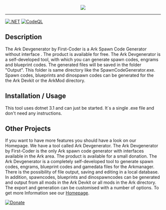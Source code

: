 <p align="center">
  <img src="https://github.com/First-Coder/SpawnCodeGenerator/assets/13957661/3d2fc4cb-9a14-4e7e-912e-274935c456c3">
</p>

---

[![.NET](https://github.com/First-Coder/SpawnCodeGenerator/actions/workflows/dotnet.yml/badge.svg)](https://github.com/First-Coder/SpawnCodeGenerator/actions/workflows/dotnet.yml) [![CodeQL](https://github.com/First-Coder/SpawnCodeGenerator/actions/workflows/codeql-analysis.yml/badge.svg)](https://github.com/First-Coder/SpawnCodeGenerator/actions/workflows/codeql-analysis.yml)

## Description

The Ark Devgenerator by First-Coder is a Ark Spawn Code Generator without interface . The product is available for free. The Ark Devgenerator is a self-developed tool, with which you can generate spawn codes, engrams and blueprint codes. The generated files will be saved in the folder "Output". This folder is same directory like the SpawnCodeGenerator.exe. Spawn codes, blueprints and dinospawn codes can be generated for the the Ark Devkit or the ArkMod directory.

## Installation / Usage

This tool uses dotnet 3.1 and can just be started. It´s a single .exe file and don't need any instructions.

## Other Projects

If you want to have more features you should have a look on our Homepage. We have a tool called Ark Devgenerator. The Ark Devgenerator by First-Coder is the only Ark spawn code generator with interfaces available in the Ark area. The product is available for a small donation. The Ark Devgenerator is a completely self-developed tool to generate spawn codes, engrams, blueprint codes and gamedata files for the Arkmanager. There is the possibility of file output, saving and editing in a local database. In addition, spawncodes, blueprints and dinospawncodes can be generated and output from all mods in the Ark Devkit or all mods in the Ark directory. The export and generation can be customised with a number of options. To get more Information see our [Homepage](https://first-coder.de/).

[![Donate](https://img.shields.io/badge/Donate-PayPal-green.svg)](https://www.paypal.com/donate?hosted_button_id=8PBF4BN7R46TE)

